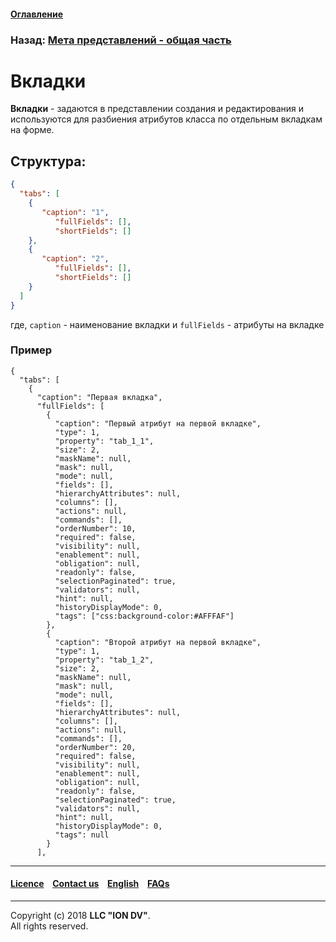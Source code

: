 #### [Оглавление](/docs/ru/index.md)

### Назад: [Мета представлений - общая часть]((/docs/en/2_system_description/metadata_structure/meta_view/meta_view_main.md))

# Вкладки

**Вкладки** - задаются в представлении создания и редактирования и используются для разбиения атрибутов класса по отдельным вкладкам на форме.

## Структура:

```json
{
  "tabs": [
    {
       "caption": "1",
          "fullFields": [],
          "shortFields": []
    },
    {
       "caption": "2",
          "fullFields": [],
          "shortFields": []
    }
  ]
}
```

где, `caption` - наименование вкладки и `fullFields` - атрибуты на вкладке

### Пример
```
{
  "tabs": [
    {
      "caption": "Первая вкладка",
      "fullFields": [
        {
          "caption": "Первый атрибут на первой вкладке",
          "type": 1,
          "property": "tab_1_1",
          "size": 2,
          "maskName": null,
          "mask": null,
          "mode": null,
          "fields": [],
          "hierarchyAttributes": null,
          "columns": [],
          "actions": null,
          "commands": [],
          "orderNumber": 10,
          "required": false,
          "visibility": null,
          "enablement": null,
          "obligation": null,
          "readonly": false,
          "selectionPaginated": true,
          "validators": null,
          "hint": null,
          "historyDisplayMode": 0,
          "tags": ["css:background-color:#AFFFAF"]
        },
        {
          "caption": "Второй атрибут на первой вкладке",
          "type": 1,
          "property": "tab_1_2",
          "size": 2,
          "maskName": null,
          "mask": null,
          "mode": null,
          "fields": [],
          "hierarchyAttributes": null,
          "columns": [],
          "actions": null,
          "commands": [],
          "orderNumber": 20,
          "required": false,
          "visibility": null,
          "enablement": null,
          "obligation": null,
          "readonly": false,
          "selectionPaginated": true,
          "validators": null,
          "hint": null,
          "historyDisplayMode": 0,
          "tags": null
        }
      ],

```
--------------------------------------------------------------------------  


 #### [Licence](/LICENCE.md) &ensp;  [Contact us](https://iondv.com) &ensp;  [English](/docs/en/2_system_description/metadata_structure/meta_view/meta_view_main.md)   &ensp; [FAQs](/faqs.md)  <div><img src="https://mc.iondv.com/watch/local/docs/framework" style="position:absolute; left:-9999px;" height=1 width=1 alt="iondv metrics"></div>         



--------------------------------------------------------------------------  

Copyright (c) 2018 **LLC "ION DV"**.   
All rights reserved. 